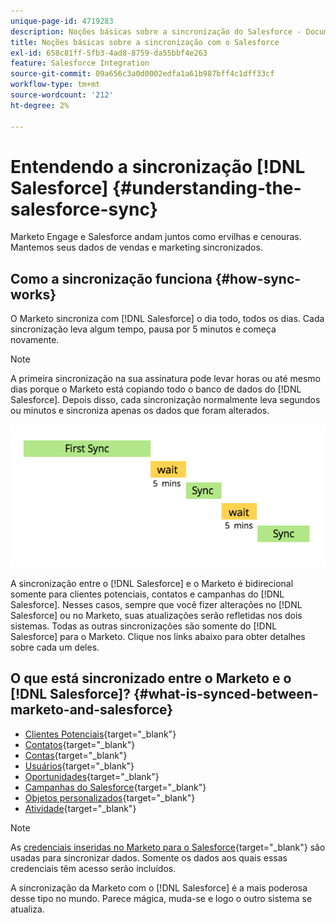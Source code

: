 ```yaml
---
unique-page-id: 4719283
description: Noções básicas sobre a sincronização do Salesforce - Documentação do Marketo - Documentação do produto
title: Noções básicas sobre a sincronização com o Salesforce
exl-id: 658c81ff-5fb3-4ad8-8759-da55bbf4e263
feature: Salesforce Integration
source-git-commit: 09a656c3a0d0002edfa1a61b987bff4c1dff33cf
workflow-type: tm+mt
source-wordcount: '212'
ht-degree: 2%

---
```


# Entendendo a sincronização [!DNL Salesforce] {#understanding-the-salesforce-sync}

Marketo Engage e Salesforce andam juntos como ervilhas e cenouras. Mantemos seus dados de vendas e marketing sincronizados.

## Como a sincronização funciona {#how-sync-works}

O Marketo sincroniza com [!DNL Salesforce] o dia todo, todos os dias. Cada sincronização leva algum tempo, pausa por 5 minutos e começa novamente.

>[!NOTE]
>
>A primeira sincronização na sua assinatura pode levar horas ou até mesmo dias porque o Marketo está copiando todo o banco de dados do [!DNL Salesforce]. Depois disso, cada sincronização normalmente leva segundos ou minutos e sincroniza apenas os dados que foram alterados.

![](assets/sync-illustration.png)

A sincronização entre o [!DNL Salesforce] e o Marketo é bidirecional somente para clientes potenciais, contatos e campanhas do [!DNL Salesforce]. Nesses casos, sempre que você fizer alterações no [!DNL Salesforce] ou no Marketo, suas atualizações serão refletidas nos dois sistemas. Todas as outras sincronizações são somente do [!DNL Salesforce] para o Marketo. Clique nos links abaixo para obter detalhes sobre cada um deles.

## O que está sincronizado entre o Marketo e o [!DNL Salesforce]? {#what-is-synced-between-marketo-and-salesforce}

* [Clientes Potenciais](/help/marketo/product-docs/crm-sync/salesforce-sync/sfdc-sync-details/sfdc-sync-lead-sync.md){target="_blank"}
* [Contatos](/help/marketo/product-docs/crm-sync/salesforce-sync/sfdc-sync-details/sfdc-sync-contact-sync.md){target="_blank"}
* [Contas](/help/marketo/product-docs/crm-sync/salesforce-sync/sfdc-sync-details/sfdc-sync-account-sync.md){target="_blank"}
* [Usuários](/help/marketo/product-docs/crm-sync/salesforce-sync/sfdc-sync-details/sfdc-sync-lead-account-owner-sync.md){target="_blank"}
* [Oportunidades](/help/marketo/product-docs/crm-sync/salesforce-sync/sfdc-sync-details/sfdc-sync-opportunity-sync.md){target="_blank"}
* [Campanhas do Salesforce](/help/marketo/product-docs/crm-sync/salesforce-sync/sfdc-sync-details/sfdc-sync-campaign-sync.md){target="_blank"}
* [Objetos personalizados](/help/marketo/product-docs/crm-sync/salesforce-sync/sfdc-sync-details/sfdc-sync-custom-object-sync.md){target="_blank"}
* [Atividade](/help/marketo/product-docs/crm-sync/salesforce-sync/sfdc-sync-details/sfdc-sync-activity-sync.md){target="_blank"}

>[!NOTE]
>
>As [credenciais inseridas no Marketo para o Salesforce](/help/marketo/product-docs/crm-sync/salesforce-sync/setup/enterprise-unlimited-edition/step-2-of-3-create-a-salesforce-user-for-marketo-enterprise-unlimited.md){target="_blank"} são usadas para sincronizar dados. Somente os dados aos quais essas credenciais têm acesso serão incluídos.

A sincronização da Marketo com o [!DNL Salesforce] é a mais poderosa desse tipo no mundo. Parece mágica, muda-se e logo o outro sistema se atualiza.
